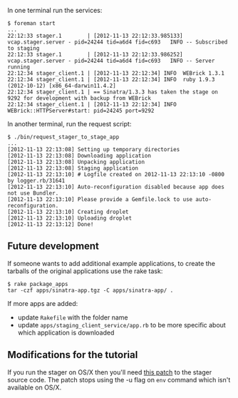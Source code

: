 

In one terminal run the services:

```
$ foreman start
...
22:12:33 stager.1        | [2012-11-13 22:12:33.985133] vcap.stager.server - pid=24244 tid=a6d4 fid=c693   INFO -- Subscribed to staging
22:12:33 stager.1        | [2012-11-13 22:12:33.986252] vcap.stager.server - pid=24244 tid=a6d4 fid=c693   INFO -- Server running
22:12:34 stager_client.1 | [2012-11-13 22:12:34] INFO  WEBrick 1.3.1
22:12:34 stager_client.1 | [2012-11-13 22:12:34] INFO  ruby 1.9.3 (2012-10-12) [x86_64-darwin11.4.2]
22:12:34 stager_client.1 | == Sinatra/1.3.3 has taken the stage on 9292 for development with backup from WEBrick
22:12:34 stager_client.1 | [2012-11-13 22:12:34] INFO  WEBrick::HTTPServer#start: pid=24245 port=9292
```

In another terminal, run the request script:

```
$ ./bin/request_stager_to_stage_app
...
[2012-11-13 22:13:08] Setting up temporary directories
[2012-11-13 22:13:08] Downloading application
[2012-11-13 22:13:08] Unpacking application
[2012-11-13 22:13:08] Staging application
[2012-11-13 22:13:10] # Logfile created on 2012-11-13 22:13:10 -0800 by logger.rb/31641
[2012-11-13 22:13:10] Auto-reconfiguration disabled because app does not use Bundler.
[2012-11-13 22:13:10] Please provide a Gemfile.lock to use auto-reconfiguration.
[2012-11-13 22:13:10] Creating droplet
[2012-11-13 22:13:10] Uploading droplet
[2012-11-13 22:13:12] Done!
```


## Future development

If someone wants to add additional example applications, to create the tarballs of the original applications use the rake task:

```
$ rake package_apps
tar -czf apps/sinatra-app.tgz -C apps/sinatra-app/ .
```

If more apps are added:

* update `Rakefile` with the folder name
* update `apps/staging_client_service/app.rb` to be more specific about which application is downloaded

## Modifications for the tutorial

If you run the stager on OS/X then you'll need <a href="http://reviews.cloudfoundry.org/11414">this patch</a> to the stager source code. The patch stops using the -u flag on `env` command which isn't available on OS/X.

